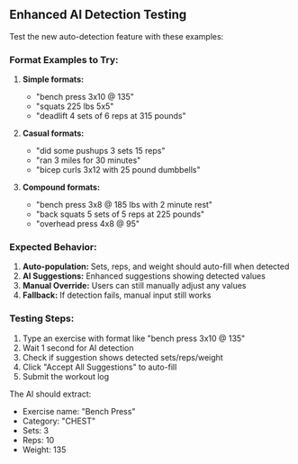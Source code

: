 ## Enhanced AI Detection Testing

Test the new auto-detection feature with these examples:

### Format Examples to Try:

1. **Simple formats:**
   - "bench press 3x10 @ 135"
   - "squats 225 lbs 5x5" 
   - "deadlift 4 sets of 6 reps at 315 pounds"

2. **Casual formats:**
   - "did some pushups 3 sets 15 reps"
   - "ran 3 miles for 30 minutes"
   - "bicep curls 3x12 with 25 pound dumbbells"

3. **Compound formats:**
   - "bench press 3x8 @ 185 lbs with 2 minute rest"
   - "back squats 5 sets of 5 reps at 225 pounds"
   - "overhead press 4x8 @ 95"

### Expected Behavior:

1. **Auto-population:** Sets, reps, and weight should auto-fill when detected
2. **AI Suggestions:** Enhanced suggestions showing detected values
3. **Manual Override:** Users can still manually adjust any values
4. **Fallback:** If detection fails, manual input still works

### Testing Steps:

1. Type an exercise with format like "bench press 3x10 @ 135"
2. Wait 1 second for AI detection
3. Check if suggestion shows detected sets/reps/weight
4. Click "Accept All Suggestions" to auto-fill
5. Submit the workout log

The AI should extract:
- Exercise name: "Bench Press"  
- Category: "CHEST"
- Sets: 3
- Reps: 10  
- Weight: 135
